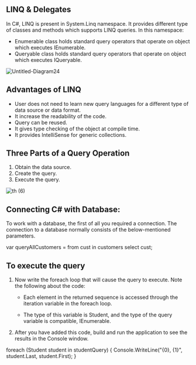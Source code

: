 ## LINQ & Delegates

In C#, LINQ is present in System.Linq namespace. It provides different type of classes and methods which supports LINQ queries. In this namespace:

* Enumerable class holds standard query operators that operate on object which executes IEnumerable<T>.
* Queryable class holds standard query operators that operate on object which executes IQueryable<T>.


![Untitled-Diagram24](https://user-images.githubusercontent.com/98957434/161871747-58e70092-60f1-4e98-a838-872fe210ee7f.jpg)


## Advantages of LINQ
- User does not need to learn new query languages for a different type of data source or data format.
- It increase the readability of the code.
- Query can be reused.
- It gives type checking of the object at compile time.
- It provides IntelliSense for generic collections.


## Three Parts of a Query Operation
1. Obtain the data source.
2. Create the query.
3. Execute the query.

![th (6)](https://user-images.githubusercontent.com/98957434/161872437-871b745b-774b-4234-9ac4-63bd36d8786b.jpg)


## Connecting C# with Database:
 To work with a database, the first of all you required a connection. The connection to a database normally consists of the below-mentioned parameters.

var queryAllCustomers = from cust in customers
                        select cust;



## To execute the query

1. Now write the foreach loop that will cause the query to execute. Note the following about the code:

    * Each element in the returned sequence is accessed through the iteration variable in the foreach loop.

    * The type of this variable is Student, and the type of the query variable is compatible, IEnumerable<Student>.

2. After you have added this code, build and run the application to see the results in the Console window.

foreach (Student student in studentQuery)
{
    Console.WriteLine("{0}, {1}", student.Last, student.First);
}
